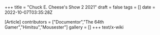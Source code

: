 +++
title = "Chuck E. Cheese's Show 2 2021"
draft = false
tags = []
date = 2022-10-07T03:35:28Z

[Article]
contributors = ["Documentor","The 64th Gamer","Himitsu","Mousester"]
gallery = []
+++
text/x-wiki
